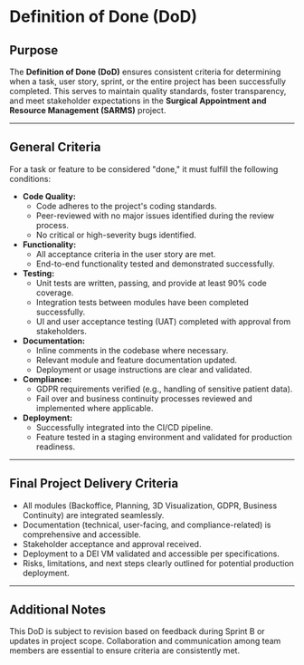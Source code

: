 ﻿# Definition of Done (DoD)

## Purpose
The **Definition of Done (DoD)** ensures consistent criteria for determining when a task, user story, sprint, or the entire project has been successfully completed. This serves to maintain quality standards, foster transparency, and meet stakeholder expectations in the **Surgical Appointment and Resource Management (SARMS)** project.

---

## General Criteria
For a task or feature to be considered "done," it must fulfill the following conditions:
- **Code Quality:**
    - Code adheres to the project's coding standards.
    - Peer-reviewed with no major issues identified during the review process.
    - No critical or high-severity bugs identified.
- **Functionality:**
    - All acceptance criteria in the user story are met.
    - End-to-end functionality tested and demonstrated successfully.
- **Testing:**
    - Unit tests are written, passing, and provide at least 90% code coverage.
    - Integration tests between modules have been completed successfully.
    - UI and user acceptance testing (UAT) completed with approval from stakeholders.
- **Documentation:**
    - Inline comments in the codebase where necessary.
    - Relevant module and feature documentation updated.
    - Deployment or usage instructions are clear and validated.
- **Compliance:**
    - GDPR requirements verified (e.g., handling of sensitive patient data).
    - Fail over and business continuity processes reviewed and implemented where applicable.
- **Deployment:**
    - Successfully integrated into the CI/CD pipeline.
    - Feature tested in a staging environment and validated for production readiness.

---

## Final Project Delivery Criteria
- All modules (Backoffice, Planning, 3D Visualization, GDPR, Business Continuity) are integrated seamlessly.
- Documentation (technical, user-facing, and compliance-related) is comprehensive and accessible.
- Stakeholder acceptance and approval received.
- Deployment to a DEI VM validated and accessible per specifications.
- Risks, limitations, and next steps clearly outlined for potential production deployment.

---

## Additional Notes
This DoD is subject to revision based on feedback during Sprint B or updates in project scope. Collaboration and communication among team members are essential to ensure criteria are consistently met.
